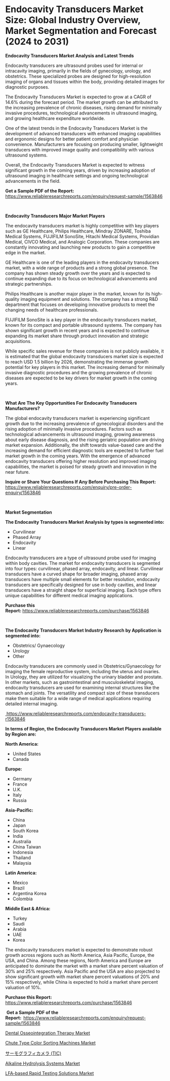 <p><h1>Endocavity Transducers Market Size: Global Industry Overview, Market Segmentation and Forecast (2024 to 2031)</h1></p><p><strong>Endocavity Transducers Market Analysis and Latest Trends</strong></p>
<p><p>Endocavity transducers are ultrasound probes used for internal or intracavity imaging, primarily in the fields of gynecology, urology, and obstetrics. These specialized probes are designed for high-resolution imaging of organs and tissues within the body, providing detailed images for diagnostic purposes.</p><p>The Endocavity Transducers Market is expected to grow at a CAGR of 14.6% during the forecast period. The market growth can be attributed to the increasing prevalence of chronic diseases, rising demand for minimally invasive procedures, technological advancements in ultrasound imaging, and growing healthcare expenditure worldwide.</p><p>One of the latest trends in the Endocavity Transducers Market is the development of advanced transducers with enhanced imaging capabilities and ergonomic designs for better patient comfort and physician convenience. Manufacturers are focusing on producing smaller, lightweight transducers with improved image quality and compatibility with various ultrasound systems.</p><p>Overall, the Endocavity Transducers Market is expected to witness significant growth in the coming years, driven by increasing adoption of ultrasound imaging in healthcare settings and ongoing technological advancements in the field.</p></p>
<p><strong>Get a Sample PDF of the Report:&nbsp;</strong> <a href="https://www.reliableresearchreports.com/enquiry/request-sample/1563846">https://www.reliableresearchreports.com/enquiry/request-sample/1563846</a></p>
<p>&nbsp;</p>
<p><strong>Endocavity Transducers Major Market Players</strong></p>
<p><p>The endocavity transducers market is highly competitive with key players such as GE Healthcare, Philips Healthcare, Mindray ZONARE, Toshiba Medical Systems, FUJIFILM SonoSite, Hitachi Medical Systems, Providian Medical, CIVCO Medical, and Analogic Corporation. These companies are constantly innovating and launching new products to gain a competitive edge in the market.</p><p>GE Healthcare is one of the leading players in the endocavity transducers market, with a wide range of products and a strong global presence. The company has shown steady growth over the years and is expected to continue expanding due to its focus on technological advancements and strategic partnerships.</p><p>Philips Healthcare is another major player in the market, known for its high-quality imaging equipment and solutions. The company has a strong R&D department that focuses on developing innovative products to meet the changing needs of healthcare professionals.</p><p>FUJIFILM SonoSite is a key player in the endocavity transducers market, known for its compact and portable ultrasound systems. The company has shown significant growth in recent years and is expected to continue expanding its market share through product innovation and strategic acquisitions.</p><p>While specific sales revenue for these companies is not publicly available, it is estimated that the global endocavity transducers market size is expected to reach USD 1.5 billion by 2026, demonstrating the immense growth potential for key players in this market. The increasing demand for minimally invasive diagnostic procedures and the growing prevalence of chronic diseases are expected to be key drivers for market growth in the coming years.</p></p>
<p>&nbsp;</p>
<p><strong>What Are The Key Opportunities For Endocavity Transducers Manufacturers?</strong></p>
<p><p>The global endocavity transducers market is experiencing significant growth due to the increasing prevalence of gynecological disorders and the rising adoption of minimally invasive procedures. Factors such as technological advancements in ultrasound imaging, growing awareness about early disease diagnosis, and the rising geriatric population are driving market expansion. Additionally, the shift towards value-based care and the increasing demand for efficient diagnostic tools are expected to further fuel market growth in the coming years. With the emergence of advanced endocavity transducers offering higher resolution and improved imaging capabilities, the market is poised for steady growth and innovation in the near future.</p></p>
<p><strong>Inquire or Share Your Questions If Any Before Purchasing This Report:</strong> <a href="https://www.reliableresearchreports.com/enquiry/pre-order-enquiry/1563846">https://www.reliableresearchreports.com/enquiry/pre-order-enquiry/1563846</a></p>
<p>&nbsp;</p>
<p><strong>Market Segmentation</strong></p>
<p><strong>The Endocavity Transducers Market Analysis by types is segmented into:</strong></p>
<p><ul><li>Curvilinear</li><li>Phased Array</li><li>Endocavity</li><li>Linear</li></ul></p>
<p><p>Endocavity transducers are a type of ultrasound probe used for imaging within body cavities. The market for endocavity transducers is segmented into four types: curvilinear, phased array, endocavity, and linear. Curvilinear transducers have a curved shape for broader imaging, phased array transducers have multiple small elements for better resolution, endocavity transducers are specifically designed for use in body cavities, and linear transducers have a straight shape for superficial imaging. Each type offers unique capabilities for different medical imaging applications.</p></p>
<p><strong>Purchase this Report:&nbsp;</strong><a href="https://www.reliableresearchreports.com/purchase/1563846">https://www.reliableresearchreports.com/purchase/1563846</a></p>
<p>&nbsp;</p>
<p><strong>The Endocavity Transducers Market Industry Research by Application is segmented into:</strong></p>
<p><ul><li>Obstetrics/ Gynaecology</li><li>Urology</li><li>Other</li></ul></p>
<p><p>Endocavity transducers are commonly used in Obstetrics/Gynaecology for imaging the female reproductive system, including the uterus and ovaries. In Urology, they are utilized for visualizing the urinary bladder and prostate. In other markets, such as gastrointestinal and musculoskeletal imaging, endocavity transducers are used for examining internal structures like the stomach and joints. The versatility and compact size of these transducers make them suitable for a wide range of medical applications requiring detailed internal imaging.</p></p>
<p><a href="https://www.reliableresearchreports.com/endocavity-transducers-r1563846">&nbsp;https://www.reliableresearchreports.com/endocavity-transducers-r1563846</a></p>
<p><strong>In terms of Region, the Endocavity Transducers Market Players available by Region are:</strong></p>
<p>
    <p> <strong> North America: </strong>
        <ul>
            <li>United States</li>
            <li>Canada</li>
        </ul>
        </p> 
    <p> <strong> Europe: </strong>
        <ul>
            <li>Germany</li>
            <li>France</li>
            <li>U.K.</li>
            <li>Italy</li>
            <li>Russia</li>
        </ul>
        </p> 
    <p> <strong> Asia-Pacific: </strong>
        <ul>
            <li>China</li>
            <li>Japan</li>
            <li>South Korea</li>
            <li>India</li>
            <li>Australia</li>
            <li>China Taiwan</li>
            <li>Indonesia</li>
            <li>Thailand</li>
            <li>Malaysia</li>
        </ul>
        </p> 
    <p> <strong> Latin America: </strong>
        <ul>
            <li>Mexico</li>
            <li>Brazil</li>
            <li>Argentina Korea</li>
            <li>Colombia</li>
        </ul>
        </p> 
    <p> <strong> Middle East & Africa: </strong>
        <ul>
            <li>Turkey</li>
            <li>Saudi</li>
            <li>Arabia</li>
            <li>UAE</li>
            <li>Korea</li>
        </ul>
    </p>
    </p>
<p><p>The endocavity transducers market is expected to demonstrate robust growth across regions such as North America, Asia Pacific, Europe, the USA, and China. Among these regions, North America and Europe are anticipated to dominate the market with a market share percent valuation of 30% and 25% respectively. Asia Pacific and the USA are also projected to show significant growth with market share percent valuations of 20% and 15% respectively, while China is expected to hold a market share percent valuation of 10%.</p></p>
<p><strong>Purchase this Report: </strong><a href="https://www.reliableresearchreports.com/purchase/1563846">https://www.reliableresearchreports.com/purchase/1563846</a></p>
<p>&nbsp;<strong>Get a Sample PDF of the Report:&nbsp;&nbsp;</strong><a href="https://www.reliableresearchreports.com/enquiry/request-sample/1563846">https://www.reliableresearchreports.com/enquiry/request-sample/1563846</a></p>
<p><strong></strong></p>
<p><p><a href="https://www.linkedin.com/pulse/insights-dental-osseointegration-therapy-market-players-size-8ehpe">Dental Osseointegration Therapy Market</a></p><p><a href="https://github.com/khkjaxbn36/Market-Research-Report-List-1/blob/main/chute-type-color-sorting-machines-market.md">Chute Type Color Sorting Machines Market</a></p><p><a href="https://github.com/TysonKub/Market-Research-Report-List-1/blob/main/6838144168791.md">サーモグラフィカメラ (TIC)</a></p><p><a href="https://github.com/bushilahore52/Market-Research-Report-List-1/blob/main/alkaline-hydrolysis-systems-market.md">Alkaline Hydrolysis Systems Market</a></p><p><a href="https://www.linkedin.com/pulse/lfa-based-rapid-testing-solutions-market-share-amp-analysis-gzzve">LFA-based Rapid Testing Solutions Market</a></p></p>